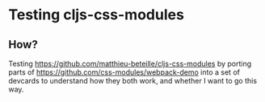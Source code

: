 # Testing cljs-css-modules

## How?
Testing https://github.com/matthieu-beteille/cljs-css-modules by
porting parts of https://github.com/css-modules/webpack-demo into a set of devcards to understand how they both work, and whether I want to go this way.